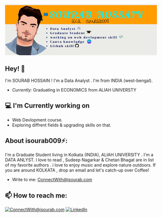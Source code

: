 ![SOURAB HOSSAIN Banner Image](./banner.png)


<h2>Hey! 👋</h2>



I'm SOURAB HOSSAIN ! I'm a Data Analyst . I'm from INDIA (west-bengal).
- <i>Currently:</i> Graduating in ECONOMICS from ALIAH UNIVERSTY  

<h2>💻 I'm Currently working on</h2>

- Web Devlopment course.
- Exploring diffrent fields & upgrading skills on that.




<h2> About isourab009⚡:</h2>

I'm a Graduate Student living in Kolkata (INDIA), ALIAH UNIVERSITY . I'm a DATA ANLYST. I love to read , Sudeep Nagarkar  & Chetan Bhagat are in list of my favorite authors . i love to enjoy music and explore nature outdoors. If you are around KOLKATA , drop an email and let's catch-up over Coffee!
 

- Write to me: [ConnectWith@isourab.com](prince009.hossain@gmail.com)

<h2>📫 How to reach me:</h2>

<a href="prince009.hossain@gmail.com">![ConnectWith@isourab.com](https://img.shields.io/badge/Gmail-D14836?style=for-the-badge&logo=gmail&logoColor=white)</a> <a href="https://www.linkedin.com/in/sourab009">![LinkedIn](https://img.shields.io/badge/LinkedIn-0077B5?style=for-the-badge&logo=linkedin&logoColor=white)</a>

